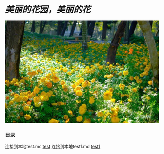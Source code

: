 # *美丽的花园，美丽的花*

<img src="./images/4dae828a5c42472be38a1c77aaf74456.jpeg" alt="4dae828a5c42472be38a1c77aaf74456" style="zoom:100%;" />

### 目录

连接到本地test.md [test][1]
连接到本地test1.md [test1][2]


[1]: ./blockchain/test.md	"test"
[2]: ./blockchain/test1.md	"test1"
